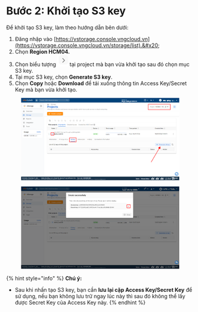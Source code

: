 # Bước 2: Khởi tạo S3 key

Để khởi tạo S3 key, làm theo hướng dẫn bên dưới:

1. Đăng nhập vào [https://vstorage.console.vngcloud.vn](https://vstorage.console.vngcloud.vn/storage/list).&#x20;
2. Chọn **Region HCM04.**
3. Chọn biểu tượng  <img src="../../../../.gitbook/assets/image (581).png" alt="" data-size="line"> tại project mà bạn vừa khởi tạo sau đó chọn mục S3 key.
4. Tại mục S3 key, chọn **Generate S3 key**.
5. Chọn **Copy** hoặc **Download** để tải xuống thông tin Access Key/Secret Key mà bạn vừa khởi tạo.

<figure><img src="../../../../.gitbook/assets/image (582).png" alt=""><figcaption></figcaption></figure>

<figure><img src="../../../../.gitbook/assets/image (583).png" alt=""><figcaption></figcaption></figure>

{% hint style="info" %}
**Chú ý:**

* Sau khi nhấn tạo S3 key, bạn cần **lưu lại cặp Access Key/Secret Key** để sử dụng, nếu bạn không lưu trữ ngay lúc này thì sau đó không thể lấy được Secret Key của Access Key này.
{% endhint %}

